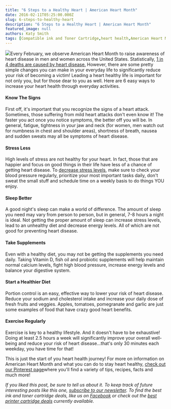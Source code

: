 ```yaml
---
title: "6 Steps to a Healthy Heart | American Heart Month"
date: 2016-02-11T05:25:00.000Z
slug: 6-steps-to-healthy-heart
description: "6 Steps to a Healthy Heart | American Heart Month"
featured_image: null
authors: Katy Smith
tags: [Compatible ink and Toner Cartridge,heart health,American Heart Month,heart disease,ComboInk]
---
```


[![](/blog/images/7K0A0259.JPG)](/blog/images/7K0A0259.JPG)Every February, we observe American Heart Month to raise awareness of heart disease in men and women across the United States. Statistically, [1 in 4 deaths are caused by heart disease.](http://healthfinder.gov/nho/februarytoolkit.aspx) However, there are some pretty simple changes you can make in your everyday life to significantly reduce your risk of becoming a victim! Leading a heart healthy life is important for not only you, but for those dear to you as well. Here are 6 easy ways to increase your heart health through everyday activities.

#### Know The Signs

First off, it's important that you recognize the signs of a heart attack. Sometimes, those suffering from mild heart attacks don't even know it! The faster you act once you notice symptoms, the better off you will be. In general, fatigue, tightness in your jaw and neck (for women, men watch out for numbness in chest and shoulder areas), shortness of breath, nausea and sudden sweats may all be symptoms of heart disease.

#### Stress Less

High levels of stress are not healthy for your heart. In fact, those that are happier and focus on good things in their life have less of a chance of getting heart disease. To [decrease stress levels](https://www.comboink.com/blog/easy-ways-to-prevent-stress-at-work-lower-stroke-risk/), make sure to check your blood pressure regularly, prioritize your most important tasks daily, don't sweat the small stuff and schedule time on a weekly basis to do things YOU enjoy.

#### Sleep Better

A good night's sleep can make a world of difference. The amount of sleep you need may vary from person to person, but in general, 7-8 hours a night is ideal. Not getting the proper amount of sleep can increase stress levels, lead to an unhealthy diet and decrease energy levels. All of which are not good for preventing heart disease.

#### Take Supplements

Even with a healthy diet, you may not be getting the supplements you need daily. Taking Vitamin D, fish oil and probiotic supplements will help maintain normal calcium levels, fight high blood pressure, increase energy levels and balance your digestive system.

#### Start a Healthier Diet

Portion control is an easy, effective way to lower your risk of heart disease. Reduce your sodium and cholesterol intake and increase your daily dose of fresh fruits and veggies. Apples, tomatoes, pomegranate and garlic are just some examples of food that have crazy good heart benefits.

#### Exercise Regularly

Exercise is key to a healthy lifestyle. And it doesn't have to be exhaustive! Doing at least 2.5 hours a week will significantly improve your overall well-being and reduce your risk of heart disease…that's only 30 minutes each weekday, you have time for that!

This is just the start of you heart health journey! For more on information on American Heart Month and what you can do to stay heart healthy, [check out our Pinterest page](https://www.pinterest.com/ComboInk/american-heart-month/)where you'll find a variety of tips, recipes, facts and much more!

_If you liked this post, be sure to tell us about it. To keep track of future interesting posts like this one, [subscribe to our newsletter](https://www.comboink.com/coupon). To find the best ink and toner cartridge deals, like us on [Facebook](https://www.facebook.com/comboink/) or check out the [best printer cartridge deals](https://www.comboink.com/coupon) currently available._
